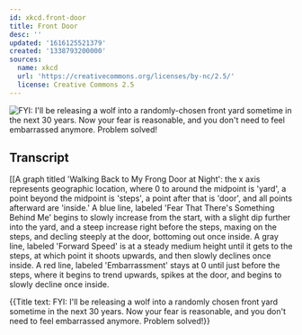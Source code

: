 ```yaml
---
id: xkcd.front-door
title: Front Door
desc: ''
updated: '1616125521379'
created: '1338793200000'
sources:
  name: xkcd
  url: 'https://creativecommons.org/licenses/by-nc/2.5/'
  license: Creative Commons 2.5
---
```

![FYI: I'll be releasing a wolf into a randomly-chosen front yard sometime in the next 30 years. Now your fear is reasonable, and you don't need to feel embarrassed anymore. Problem solved!](https://imgs.xkcd.com/comics/front_door.png)

## Transcript
[[A graph titled 'Walking Back to My Frong Door at Night': the x axis represents geographic location, where 0 to around the midpoint is 'yard', a point beyond the midpoint is 'steps', a point after that is 'door', and all points afterward are 'inside.' 
A blue line, labeled 'Fear That There's Something Behind Me' begins to slowly increase from the start, with a slight dip further into the yard, and a steep increase right before the steps, maxing on the steps, and decling steeply at the door, bottoming out once inside.
A gray line, labeled 'Forward Speed' is at a steady medium height until it gets to the steps, at which point it shoots upwards, and then slowly declines once inside. 
A red line, labeled 'Embarrassment' stays at 0 until just before the steps, where it begins to trend upwards, spikes at the door, and begins to slowly decline once inside.

{{Title text: FYI: I'll be releasing a wolf into a randomly chosen front yard sometime in the next 30 years. Now your fear is reasonable, and you don't need to feel embarrassed anymore. Problem solved!}}
